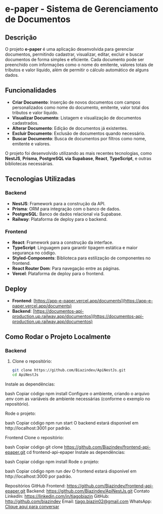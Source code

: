 # e-paper - Sistema de Gerenciamento de Documentos

## Descrição

O projeto **e-paper** é uma aplicação desenvolvida para gerenciar documentos, permitindo cadastrar, visualizar, editar, excluir e buscar documentos de forma simples e eficiente. Cada documento pode ser preenchido com informações como o nome do emitente, valores totais de tributos e valor líquido, além de permitir o cálculo automático de alguns dados.

## Funcionalidades

- **Criar Documento**: Inserção de novos documentos com campos personalizados como nome do documento, emitente, valor total dos tributos e valor líquido.
- **Visualizar Documento**: Listagem e visualização de documentos cadastrados.
- **Alterar Documento**: Edição de documentos já existentes.
- **Excluir Documento**: Exclusão de documentos quando necessário.
- **Buscar Documento**: Busca de documentos por filtros como nome, emitente e valores.

O projeto foi desenvolvido utilizando as mais recentes tecnologias, como **NestJS**, **Prisma**, **PostgreSQL via Supabase**, **React**, **TypeScript**, e outras bibliotecas necessárias.

## Tecnologias Utilizadas

### Backend

- **NestJS**: Framework para a construção da API.
- **Prisma**: ORM para integração com o banco de dados.
- **PostgreSQL**: Banco de dados relacional via Supabase.
- **Railway**: Plataforma de deploy para o backend.

### Frontend

- **React**: Framework para a construção da interface.
- **TypeScript**: Linguagem para garantir tipagem estática e maior segurança no código.
- **Styled-Components**: Biblioteca para estilização de componentes no frontend.
- **React Router Dom**: Para navegação entre as páginas.
- **Vercel**: Plataforma de deploy para o frontend.

## Deploy

- **Frontend**: [https://app-e-paper.vercel.app/documents](https://app-e-paper.vercel.app/documents)
- **Backend**: [https://documentos-api-production.up.railway.app/documentos](https://documentos-api-production.up.railway.app/documentos)

## Como Rodar o Projeto Localmente

### Backend

1. Clone o repositório:
   ```bash
   git clone https://github.com/Biazindev/ApiNestJs.git
   cd ApiNestJs
Instale as dependências:

bash
Copiar código
npm install
Configure o ambiente, criando o arquivo .env com as variáveis de ambiente necessárias (conforme o exemplo no repositório).

Rode o projeto:

bash
Copiar código
npm run start
O backend estará disponível em http://localhost:3001 por padrão.

Frontend
Clone o repositório:

bash
Copiar código
git clone https://github.com/Biazindev/frontend-api-epaper.git
cd frontend-api-epaper
Instale as dependências:

bash
Copiar código
npm install
Rode o projeto:

bash
Copiar código
npm run dev
O frontend estará disponível em http://localhost:3000 por padrão.

Repositórios GitHub
Frontend: https://github.com/Biazindev/frontend-api-epaper.git
Backend: https://github.com/Biazindev/ApiNestJs.git
Contato
LinkedIn: https://linkedin.com/in/tiagobiazin
GitHub: http://github.com/biazindev
Email: tiago.biazin02@gmail.com
WhatsApp: [Clique aqui para conversar](http://wa.me/qr/KX23LM3QDV36N1)
